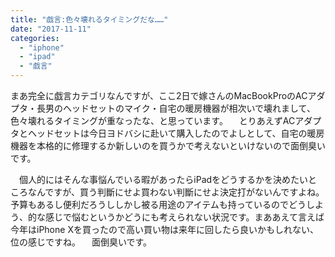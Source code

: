 ```yaml
---
title: "戯言:色々壊れるタイミングだな……"
date: "2017-11-11"
categories: 
  - "iphone"
  - "ipad"
  - "戯言"
---
```


まあ完全に戯言カテゴリなんですが、ここ2日で嫁さんのMacBookProのACアダプタ・長男のヘッドセットのマイク・自宅の暖房機器が相次いで壊れまして、色々壊れるタイミングが重なったな、と思っています。 　とりあえずACアダプタとヘッドセットは今日ヨドバシに赴いて購入したのでよしとして、自宅の暖房機器を本格的に修理するか新しいのを買うかで考えないといけないので面倒臭いです。

　個人的にはそんな事悩んでいる暇があったらiPadをどうするかを決めたいところなんですが、買う判斷にせよ買わない判斷にせよ決定打がないんですよね。予算もあるし便利だろうししかし被る用途のアイテムも持っているのでどうしよう、的な感じで悩むというかどうにも考えられない状況です。まああえて言えば今年はiPhone Xを買ったので高い買い物は来年に回したら良いかもしれない、位の感じですね。 　面倒臭いです。
